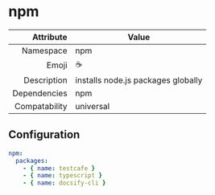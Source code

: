 # npm

| Attribute     | Value                                     |
|--------------:|-------------------------------------------|
| Namespace     | npm                                       |
| Emoji         | ☕                                         |
| Description   | installs node.js packages globally        |
| Dependencies  | npm                                       |
| Compatability | universal                                 |

## Configuration
```yml
npm:
  packages: 
    - { name: testcafe }
    - { name: typescript }
    - { name: docsify-cli }
```
